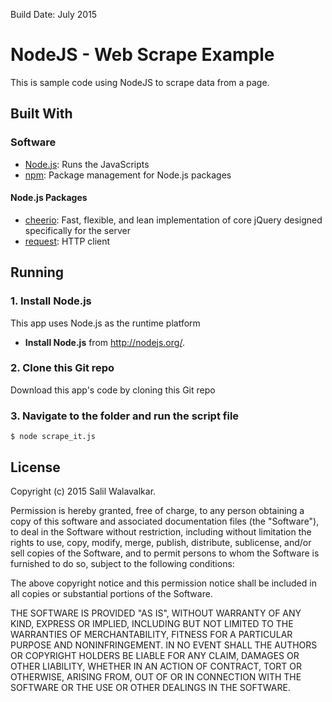 Build Date: July 2015

NodeJS - Web Scrape Example
=============

This is sample code using NodeJS to scrape data from a page.

Built With
----------

### Software

* [Node.js][]: Runs the JavaScripts
* [npm][]: Package management for Node.js packages

#### Node.js Packages

* [cheerio][]: Fast, flexible, and lean implementation of core jQuery designed specifically for the server
* [request][]: HTTP client

[Node.js]: http://nodejs.org/
[npm]: https://npmjs.org/
[request]: https://github.com/mikeal/request
[cheerio]: https://github.com/cheeriojs/cheerio



Running
-------

### 1. Install Node.js

This app uses Node.js as the runtime platform

* __Install Node.js__ from <http://nodejs.org/>.

### 2. Clone this Git repo

Download this app's code by cloning this Git repo 

### 3. Navigate to the folder and run the script file

```shell
$ node scrape_it.js
```

License
-------

Copyright (c) 2015 Salil Walavalkar.

Permission is hereby granted, free of charge, to any person obtaining a copy of
this software and associated documentation files (the "Software"), to deal in
the Software without restriction, including without limitation the rights to
use, copy, modify, merge, publish, distribute, sublicense, and/or sell copies of
the Software, and to permit persons to whom the Software is furnished to do so,
subject to the following conditions:

The above copyright notice and this permission notice shall be included in all
copies or substantial portions of the Software.

THE SOFTWARE IS PROVIDED "AS IS", WITHOUT WARRANTY OF ANY KIND, EXPRESS OR
IMPLIED, INCLUDING BUT NOT LIMITED TO THE WARRANTIES OF MERCHANTABILITY, FITNESS
FOR A PARTICULAR PURPOSE AND NONINFRINGEMENT. IN NO EVENT SHALL THE AUTHORS OR
COPYRIGHT HOLDERS BE LIABLE FOR ANY CLAIM, DAMAGES OR OTHER LIABILITY, WHETHER
IN AN ACTION OF CONTRACT, TORT OR OTHERWISE, ARISING FROM, OUT OF OR IN
CONNECTION WITH THE SOFTWARE OR THE USE OR OTHER DEALINGS IN THE SOFTWARE.
